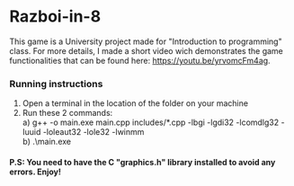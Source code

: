 # Razboi-in-8
This game is a University project made for "Introduction to programming" class. For more details, I made a short video wich demonstrates the game functionalities that can be found here: https://youtu.be/yrvomcFm4ag. 
### Running instructions
1. Open a terminal in the location of the folder on your machine
2. Run these 2 commands: <br/>
a) g++ -o main.exe main.cpp includes/*.cpp -lbgi -lgdi32 -lcomdlg32 -luuid -loleaut32 -lole32 -lwinmm <br/>
b) .\main.exe <br/>
#### P.S: You need to have the C "graphics.h" library installed  to avoid any errors. Enjoy!
